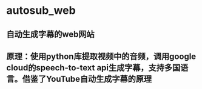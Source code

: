 # autosub_web
## 自动生成字幕的web网站
## 原理：使用python库提取视频中的音频，调用google cloud的speech-to-text api生成字幕，支持多国语言。借鉴了YouTube自动生成字幕的原理
